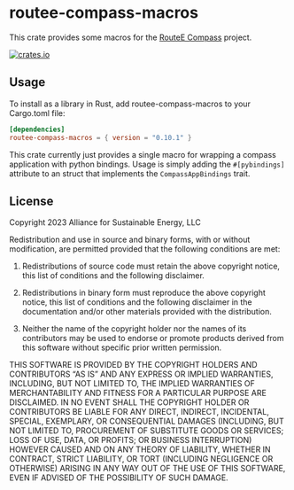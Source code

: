 # routee-compass-macros

This crate provides some macros for the [RouteE Compass](https://docs.rs/routee-compass/) project.

[![crates.io](https://img.shields.io/crates/v/routee-compass-macros.svg)](https://crates.io/crates/routee-compass-macros)

## Usage

To install as a library in Rust, add routee-compass-macros to your Cargo.toml file:

```toml
[dependencies]
routee-compass-macros = { version = "0.10.1" }
```

This crate currently just provides a single macro for wrapping a compass application with python bindings.
Usage is simply adding the `#[pybindings]` attribute to an struct that implements the `CompassAppBindings` trait.

## License

Copyright 2023 Alliance for Sustainable Energy, LLC

Redistribution and use in source and binary forms, with or without modification, are permitted provided that the following conditions are met:

1. Redistributions of source code must retain the above copyright notice, this list of conditions and the following disclaimer.

2. Redistributions in binary form must reproduce the above copyright notice, this list of conditions and the following disclaimer in the documentation and/or other materials provided with the distribution.

3. Neither the name of the copyright holder nor the names of its contributors may be used to endorse or promote products derived from this software without specific prior written permission.

THIS SOFTWARE IS PROVIDED BY THE COPYRIGHT HOLDERS AND CONTRIBUTORS “AS IS” AND ANY EXPRESS OR IMPLIED WARRANTIES, INCLUDING, BUT NOT LIMITED TO, THE IMPLIED WARRANTIES OF MERCHANTABILITY AND FITNESS FOR A PARTICULAR PURPOSE ARE DISCLAIMED. IN NO EVENT SHALL THE COPYRIGHT HOLDER OR CONTRIBUTORS BE LIABLE FOR ANY DIRECT, INDIRECT, INCIDENTAL, SPECIAL, EXEMPLARY, OR CONSEQUENTIAL DAMAGES (INCLUDING, BUT NOT LIMITED TO, PROCUREMENT OF SUBSTITUTE GOODS OR SERVICES; LOSS OF USE, DATA, OR PROFITS; OR BUSINESS INTERRUPTION) HOWEVER CAUSED AND ON ANY THEORY OF LIABILITY, WHETHER IN CONTRACT, STRICT LIABILITY, OR TORT (INCLUDING NEGLIGENCE OR OTHERWISE) ARISING IN ANY WAY OUT OF THE USE OF THIS SOFTWARE, EVEN IF ADVISED OF THE POSSIBILITY OF SUCH DAMAGE.
